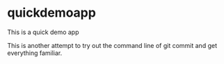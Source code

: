 # quickdemoapp
This is a quick demo app

This is another attempt to try out the command line of git commit and get everything familiar.